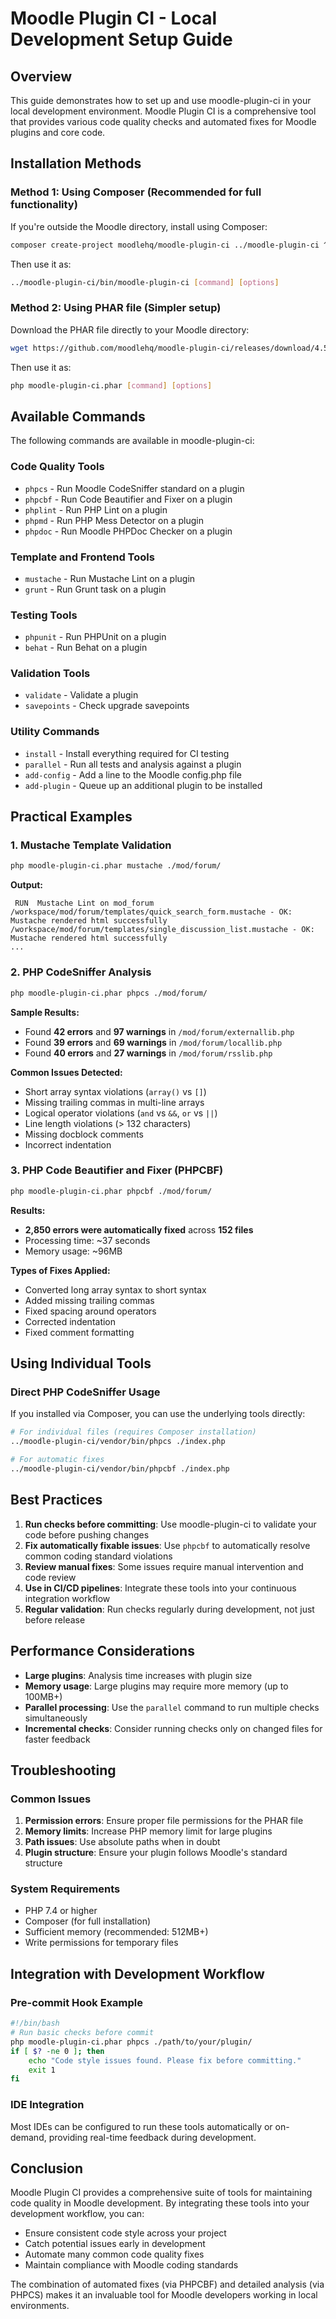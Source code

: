 # Moodle Plugin CI - Local Development Setup Guide

## Overview

This guide demonstrates how to set up and use moodle-plugin-ci in your local development environment. Moodle Plugin CI is a comprehensive tool that provides various code quality checks and automated fixes for Moodle plugins and core code.

## Installation Methods

### Method 1: Using Composer (Recommended for full functionality)

If you're outside the Moodle directory, install using Composer:

```bash
composer create-project moodlehq/moodle-plugin-ci ../moodle-plugin-ci ^4
```

Then use it as:
```bash
../moodle-plugin-ci/bin/moodle-plugin-ci [command] [options]
```

### Method 2: Using PHAR file (Simpler setup)

Download the PHAR file directly to your Moodle directory:

```bash
wget https://github.com/moodlehq/moodle-plugin-ci/releases/download/4.5.8/moodle-plugin-ci.phar
```

Then use it as:
```bash
php moodle-plugin-ci.phar [command] [options]
```

## Available Commands

The following commands are available in moodle-plugin-ci:

### Code Quality Tools
- `phpcs` - Run Moodle CodeSniffer standard on a plugin
- `phpcbf` - Run Code Beautifier and Fixer on a plugin
- `phplint` - Run PHP Lint on a plugin
- `phpmd` - Run PHP Mess Detector on a plugin
- `phpdoc` - Run Moodle PHPDoc Checker on a plugin

### Template and Frontend Tools
- `mustache` - Run Mustache Lint on a plugin
- `grunt` - Run Grunt task on a plugin

### Testing Tools
- `phpunit` - Run PHPUnit on a plugin
- `behat` - Run Behat on a plugin

### Validation Tools
- `validate` - Validate a plugin
- `savepoints` - Check upgrade savepoints

### Utility Commands
- `install` - Install everything required for CI testing
- `parallel` - Run all tests and analysis against a plugin
- `add-config` - Add a line to the Moodle config.php file
- `add-plugin` - Queue up an additional plugin to be installed

## Practical Examples

### 1. Mustache Template Validation

```bash
php moodle-plugin-ci.phar mustache ./mod/forum/
```

**Output:**
```
 RUN  Mustache Lint on mod_forum
/workspace/mod/forum/templates/quick_search_form.mustache - OK: Mustache rendered html successfully
/workspace/mod/forum/templates/single_discussion_list.mustache - OK: Mustache rendered html successfully
...
```

### 2. PHP CodeSniffer Analysis

```bash
php moodle-plugin-ci.phar phpcs ./mod/forum/
```

**Sample Results:**
- Found **42 errors** and **97 warnings** in `/mod/forum/externallib.php`
- Found **39 errors** and **69 warnings** in `/mod/forum/locallib.php`
- Found **40 errors** and **27 warnings** in `/mod/forum/rsslib.php`

**Common Issues Detected:**
- Short array syntax violations (`array()` vs `[]`)
- Missing trailing commas in multi-line arrays
- Logical operator violations (`and` vs `&&`, `or` vs `||`)
- Line length violations (> 132 characters)
- Missing docblock comments
- Incorrect indentation

### 3. PHP Code Beautifier and Fixer (PHPCBF)

```bash
php moodle-plugin-ci.phar phpcbf ./mod/forum/
```

**Results:**
- **2,850 errors were automatically fixed** across **152 files**
- Processing time: ~37 seconds
- Memory usage: ~96MB

**Types of Fixes Applied:**
- Converted long array syntax to short syntax
- Added missing trailing commas
- Fixed spacing around operators
- Corrected indentation
- Fixed comment formatting

## Using Individual Tools

### Direct PHP CodeSniffer Usage

If you installed via Composer, you can use the underlying tools directly:

```bash
# For individual files (requires Composer installation)
../moodle-plugin-ci/vendor/bin/phpcs ./index.php

# For automatic fixes
../moodle-plugin-ci/vendor/bin/phpcbf ./index.php
```

## Best Practices

1. **Run checks before committing**: Use moodle-plugin-ci to validate your code before pushing changes
2. **Fix automatically fixable issues**: Use `phpcbf` to automatically resolve common coding standard violations
3. **Review manual fixes**: Some issues require manual intervention and code review
4. **Use in CI/CD pipelines**: Integrate these tools into your continuous integration workflow
5. **Regular validation**: Run checks regularly during development, not just before release

## Performance Considerations

- **Large plugins**: Analysis time increases with plugin size
- **Memory usage**: Large plugins may require more memory (up to 100MB+)
- **Parallel processing**: Use the `parallel` command to run multiple checks simultaneously
- **Incremental checks**: Consider running checks only on changed files for faster feedback

## Troubleshooting

### Common Issues

1. **Permission errors**: Ensure proper file permissions for the PHAR file
2. **Memory limits**: Increase PHP memory limit for large plugins
3. **Path issues**: Use absolute paths when in doubt
4. **Plugin structure**: Ensure your plugin follows Moodle's standard structure

### System Requirements

- PHP 7.4 or higher
- Composer (for full installation)
- Sufficient memory (recommended: 512MB+)
- Write permissions for temporary files

## Integration with Development Workflow

### Pre-commit Hook Example

```bash
#!/bin/bash
# Run basic checks before commit
php moodle-plugin-ci.phar phpcs ./path/to/your/plugin/
if [ $? -ne 0 ]; then
    echo "Code style issues found. Please fix before committing."
    exit 1
fi
```

### IDE Integration

Most IDEs can be configured to run these tools automatically or on-demand, providing real-time feedback during development.

## Conclusion

Moodle Plugin CI provides a comprehensive suite of tools for maintaining code quality in Moodle development. By integrating these tools into your development workflow, you can:

- Ensure consistent code style across your project
- Catch potential issues early in development
- Automate many common code quality fixes
- Maintain compliance with Moodle coding standards

The combination of automated fixes (via PHPCBF) and detailed analysis (via PHPCS) makes it an invaluable tool for Moodle developers working in local environments.